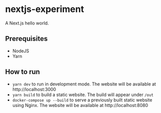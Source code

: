 # nextjs-experiment

A Next.js hello world.

## Prerequisites

* NodeJS
* Yarn

## How to run

* `yarn dev` to run in development mode. The website will be available at http://localhost:3000
* `yarn build` to build a static website. The build will appear under `/out`
* `docker-compose up --build` to serve a previously built static website using Nginx. The website will be available at http://localhost:8080
